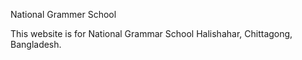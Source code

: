 National Grammer School

This website is for National Grammar School Halishahar, Chittagong, Bangladesh.
